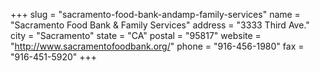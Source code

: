 +++
slug = "sacramento-food-bank-andamp-family-services"
name = "Sacramento Food Bank &amp; Family Services"
address = "3333 Third Ave."
city = "Sacramento"
state = "CA"
postal = "95817"
website = "http://www.sacramentofoodbank.org/"
phone = "916-456-1980"
fax = "916-451-5920"
+++
